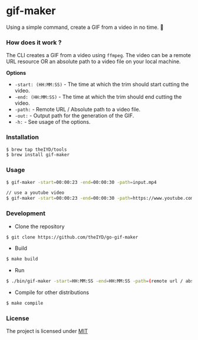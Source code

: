 # gif-maker

Using a simple command, create a GIF from a video in no time. :rocket:

### How does it work ?

The CLI creates a GIF from a video using `ffmpeg`. The video can be a remote URL resource OR an absolute path to a video file on your local machine.

**Options**

- `-start: (HH:MM:SS)` - The time at which the trim should start cutting the video.
- `-end: (HH:MM:SS)` - The time at which the trim should end cutting the video. 
- `-path:` - Remote URL / Absolute path to a video file.
- `-out:` - Output path for the generation of the GIF.
- `-h:` - See usage of the options.

### Installation
```bash
$ brew tap theIYD/tools
$ brew install gif-maker
```

### Usage
```bash
$ gif-maker -start=00:00:23 -end=00:00:30 -path=input.mp4

// use a youtube video
$ gif-maker -start=00:00:23 -end=00:00:30 -path=https://www.youtube.com/watch?v=dQw4w9WgXcQ
```

### Development

- Clone the repository
```bash
$ git clone https://github.com/theIYD/go-gif-maker 
```

- Build
```bash
$ make build
```

- Run
```bash
$ ./bin/gif-maker -start=HH:MM:SS -end=HH:MM:SS -path=(remote url / absolute path)
```

- Compile for other distributions
```bash
$ make compile
```

### License
 The project is licensed under <a href="https://github.com/theIYD/go-gif-maker/LICENSE">MIT</a>